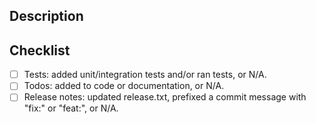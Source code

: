 ## Description

## Checklist

- [ ] Tests: added unit/integration tests and/or ran tests, or N/A.
- [ ] Todos: added to code or documentation, or N/A.
- [ ] Release notes: updated release.txt, prefixed a commit message with "fix:" or "feat:", or N/A.
